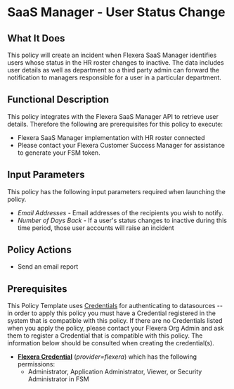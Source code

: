 # SaaS Manager - User Status Change

## What It Does

This policy will create an incident when Flexera SaaS Manager identifies users whose status in the HR roster changes to inactive. The data includes user details as well as department so a third party admin can forward the notification to managers responsible for a user in a particular department.

## Functional Description

This policy integrates with the Flexera SaaS Manager API to retrieve user details. Therefore the following are prerequisites for this policy to execute:

- Flexera SaaS Manager implementation with HR roster connected
- Please contact your Flexera Customer Success Manager for assistance to generate your FSM token.

## Input Parameters

This policy has the following input parameters required when launching the policy.

- *Email Addresses* - Email addresses of the recipients you wish to notify.
- *Number of Days Back* - If a user's status changes to inactive during this time period, those user accounts will raise an incident

## Policy Actions

- Send an email report

## Prerequisites

This Policy Template uses [Credentials](https://docs.flexera.com/flexera/EN/Automation/ManagingCredentialsExternal.htm) for authenticating to datasources -- in order to apply this policy you must have a Credential registered in the system that is compatible with this policy. If there are no Credentials listed when you apply the policy, please contact your Flexera Org Admin and ask them to register a Credential that is compatible with this policy. The information below should be consulted when creating the credential(s).

- [**Flexera Credential**](https://docs.flexera.com/flexera/EN/Automation/ProviderCredentials.htm) (*provider=flexera*) which has the following permissions:
  - Administrator, Application Administrator, Viewer, or Security Administrator in FSM
